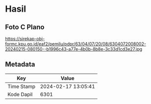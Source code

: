 # Hasil

## Foto C Plano

https://sirekap-obj-formc.kpu.go.id/eaf2/pemilu/pdpr/63/04/07/20/08/6304072008002-20240215-080150--b1996c43-a77e-4b0b-8b8e-3c33d1cd3e27.jpg


## Metadata

| Key        | Value               |
| ---------- | ------------------- |
| Time Stamp | 2024-02-17 13:05:41 |
| Kode Dapil | 6301                |



